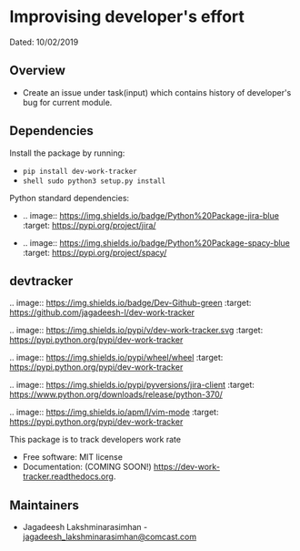 
Improvising developer's effort
==============================
Dated: 10/02/2019


Overview
--------

* Create an issue under task(input) which contains history of developer's bug for current module.


Dependencies
------------

Install the package by running:

* ```pip install dev-work-tracker```
* ```shell sudo python3 setup.py install```

Python standard dependencies:

* .. image:: https://img.shields.io/badge/Python%20Package-jira-blue
		  :target: https://pypi.org/project/jira/

* .. image:: https://img.shields.io/badge/Python%20Package-spacy-blue
		  :target: https://pypi.org/project/spacy/

devtracker
--------------
.. image:: https://img.shields.io/badge/Dev-Github-green
        :target: https://github.com/jagadeesh-l/dev-work-tracker

.. image:: https://img.shields.io/pypi/v/dev-work-tracker.svg
        :target: https://pypi.python.org/pypi/dev-work-tracker

.. image:: https://img.shields.io/pypi/wheel/wheel
		:target: https://pypi.python.org/pypi/dev-work-tracker

.. image:: https://img.shields.io/pypi/pyversions/jira-client
		:target: https://www.python.org/downloads/release/python-370/
		
.. image:: https://img.shields.io/apm/l/vim-mode
		:target: https://pypi.python.org/pypi/dev-work-tracker

This package is to track developers work rate

* Free software: MIT license
* Documentation: (COMING SOON!) https://dev-work-tracker.readthedocs.org.

Maintainers
-----------

* Jagadeesh Lakshminarasimhan - jagadeesh_lakshminarasimhan@comcast.com



